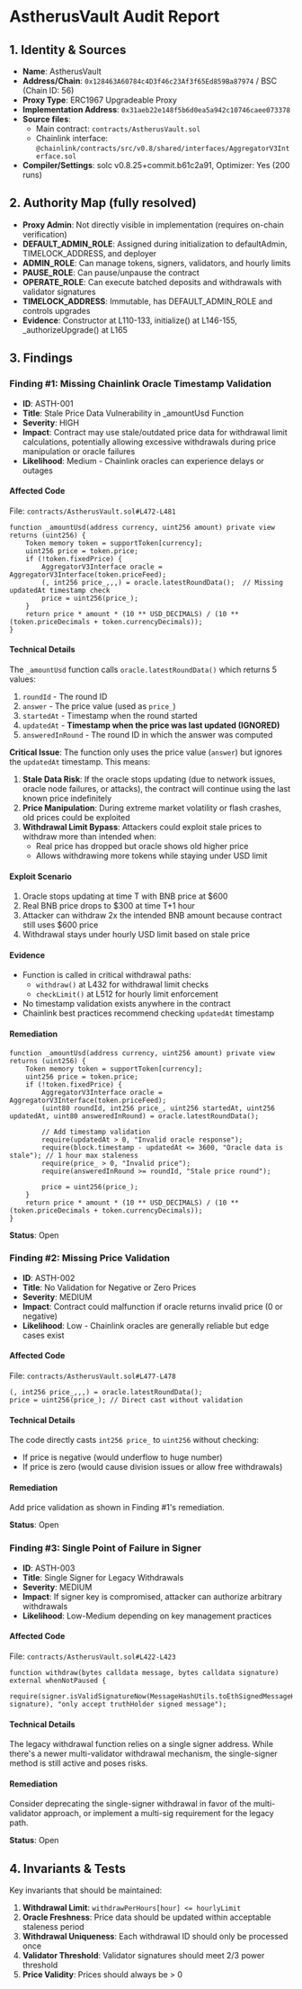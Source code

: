 # AstherusVault Audit Report

## 1. Identity & Sources

- **Name**: AstherusVault
- **Address/Chain**: `0x128463A60784c4D3f46c23Af3f65Ed859Ba87974` / BSC (Chain ID: 56)
- **Proxy Type**: ERC1967 Upgradeable Proxy
- **Implementation Address**: `0x31aeb22e148f5b6d0ea5a942c10746caee073378`
- **Source files**:
  - Main contract: `contracts/AstherusVault.sol`
  - Chainlink interface: `@chainlink/contracts/src/v0.8/shared/interfaces/AggregatorV3Interface.sol`
- **Compiler/Settings**: solc v0.8.25+commit.b61c2a91, Optimizer: Yes (200 runs)

## 2. Authority Map (fully resolved)

- **Proxy Admin**: Not directly visible in implementation (requires on-chain verification)
- **DEFAULT_ADMIN_ROLE**: Assigned during initialization to defaultAdmin, TIMELOCK_ADDRESS, and deployer
- **ADMIN_ROLE**: Can manage tokens, signers, validators, and hourly limits
- **PAUSE_ROLE**: Can pause/unpause the contract
- **OPERATE_ROLE**: Can execute batched deposits and withdrawals with validator signatures
- **TIMELOCK_ADDRESS**: Immutable, has DEFAULT_ADMIN_ROLE and controls upgrades
- **Evidence**: Constructor at L110-133, initialize() at L146-155, _authorizeUpgrade() at L165

## 3. Findings

### Finding #1: Missing Chainlink Oracle Timestamp Validation
- **ID**: ASTH-001
- **Title**: Stale Price Data Vulnerability in _amountUsd Function
- **Severity**: HIGH
- **Impact**: Contract may use stale/outdated price data for withdrawal limit calculations, potentially allowing excessive withdrawals during price manipulation or oracle failures
- **Likelihood**: Medium - Chainlink oracles can experience delays or outages

#### Affected Code
File: `contracts/AstherusVault.sol#L472-L481`
```solidity
function _amountUsd(address currency, uint256 amount) private view returns (uint256) {
    Token memory token = supportToken[currency];
    uint256 price = token.price;
    if (!token.fixedPrice) {
        AggregatorV3Interface oracle = AggregatorV3Interface(token.priceFeed);
        (, int256 price_,,,) = oracle.latestRoundData();  // Missing updatedAt timestamp check
        price = uint256(price_);
    }
    return price * amount * (10 ** USD_DECIMALS) / (10 ** (token.priceDecimals + token.currencyDecimals));
}
```

#### Technical Details

The `_amountUsd` function calls `oracle.latestRoundData()` which returns 5 values:
1. `roundId` - The round ID
2. `answer` - The price value (used as `price_`)
3. `startedAt` - Timestamp when the round started
4. `updatedAt` - **Timestamp when the price was last updated (IGNORED)**
5. `answeredInRound` - The round ID in which the answer was computed

**Critical Issue**: The function only uses the price value (`answer`) but ignores the `updatedAt` timestamp. This means:

1. **Stale Data Risk**: If the oracle stops updating (due to network issues, oracle node failures, or attacks), the contract will continue using the last known price indefinitely
2. **Price Manipulation**: During extreme market volatility or flash crashes, old prices could be exploited
3. **Withdrawal Limit Bypass**: Attackers could exploit stale prices to withdraw more than intended when:
   - Real price has dropped but oracle shows old higher price
   - Allows withdrawing more tokens while staying under USD limit

#### Exploit Scenario

1. Oracle stops updating at time T with BNB price at $600
2. Real BNB price drops to $300 at time T+1 hour
3. Attacker can withdraw 2x the intended BNB amount because contract still uses $600 price
4. Withdrawal stays under hourly USD limit based on stale price

#### Evidence

- Function is called in critical withdrawal paths:
  - `withdraw()` at L432 for withdrawal limit checks
  - `checkLimit()` at L512 for hourly limit enforcement
- No timestamp validation exists anywhere in the contract
- Chainlink best practices recommend checking `updatedAt` timestamp

#### Remediation

```solidity
function _amountUsd(address currency, uint256 amount) private view returns (uint256) {
    Token memory token = supportToken[currency];
    uint256 price = token.price;
    if (!token.fixedPrice) {
        AggregatorV3Interface oracle = AggregatorV3Interface(token.priceFeed);
        (uint80 roundId, int256 price_, uint256 startedAt, uint256 updatedAt, uint80 answeredInRound) = oracle.latestRoundData();

        // Add timestamp validation
        require(updatedAt > 0, "Invalid oracle response");
        require(block.timestamp - updatedAt <= 3600, "Oracle data is stale"); // 1 hour max staleness
        require(price_ > 0, "Invalid price");
        require(answeredInRound >= roundId, "Stale price round");

        price = uint256(price_);
    }
    return price * amount * (10 ** USD_DECIMALS) / (10 ** (token.priceDecimals + token.currencyDecimals));
}
```

**Status**: Open

### Finding #2: Missing Price Validation
- **ID**: ASTH-002
- **Title**: No Validation for Negative or Zero Prices
- **Severity**: MEDIUM
- **Impact**: Contract could malfunction if oracle returns invalid price (0 or negative)
- **Likelihood**: Low - Chainlink oracles are generally reliable but edge cases exist

#### Affected Code
File: `contracts/AstherusVault.sol#L477-L478`

```solidity
(, int256 price_,,,) = oracle.latestRoundData();
price = uint256(price_); // Direct cast without validation
```

#### Technical Details

The code directly casts `int256 price_` to `uint256` without checking:
- If price is negative (would underflow to huge number)
- If price is zero (would cause division issues or allow free withdrawals)

#### Remediation

Add price validation as shown in Finding #1's remediation.

**Status**: Open

### Finding #3: Single Point of Failure in Signer
- **ID**: ASTH-003
- **Title**: Single Signer for Legacy Withdrawals
- **Severity**: MEDIUM
- **Impact**: If signer key is compromised, attacker can authorize arbitrary withdrawals
- **Likelihood**: Low-Medium depending on key management practices

#### Affected Code
File: `contracts/AstherusVault.sol#L422-L423`

```solidity
function withdraw(bytes calldata message, bytes calldata signature) external whenNotPaused {
    require(signer.isValidSignatureNow(MessageHashUtils.toEthSignedMessageHash(keccak256(message)), signature), "only accept truthHolder signed message");
```

#### Technical Details

The legacy withdrawal function relies on a single signer address. While there's a newer multi-validator withdrawal mechanism, the single-signer method is still active and poses risks.

#### Remediation

Consider deprecating the single-signer withdrawal in favor of the multi-validator approach, or implement a multi-sig requirement for the legacy path.

**Status**: Open


## 4. Invariants & Tests

Key invariants that should be maintained:
1. **Withdrawal Limit**: `withdrawPerHours[hour] <= hourlyLimit`
2. **Oracle Freshness**: Price data should be updated within acceptable staleness period
3. **Withdrawal Uniqueness**: Each withdrawal ID should only be processed once
4. **Validator Threshold**: Validator signatures should meet 2/3 power threshold
5. **Price Validity**: Prices should always be > 0